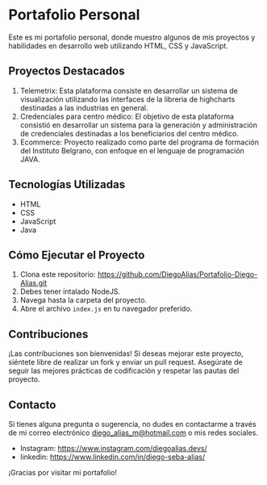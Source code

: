 # Portafolio Personal

Este es mi portafolio personal, donde muestro algunos de mis proyectos y habilidades en desarrollo web utilizando HTML, CSS y JavaScript.

## Proyectos Destacados

1. Telemetrix: Esta plataforma consiste en desarrollar un sistema de visualización utilizando las interfaces de la libreria de highcharts destinadas a las industrias en general.
2. Credenciales para centro médico: El objetivo de esta plataforma consistió en desarrollar un sistema para la generación y administración de credenciales destinadas a los beneficiarios del centro médico.
3. Ecommerce: Proyecto realizado como parte del programa de formación del Instituto Belgrano, con enfoque en el lenguaje de programación JAVA.

## Tecnologías Utilizadas

- HTML
- CSS
- JavaScript
- Java

## Cómo Ejecutar el Proyecto

1. Clona este repositorio: https://github.com/DiegoAlias/Portafolio-Diego-Alias.git
2. Debes tener intalado NodeJS.
3. Navega hasta la carpeta del proyecto.
4. Abre el archivo `index.js` en tu navegador preferido.

## Contribuciones

¡Las contribuciones son bienvenidas! Si deseas mejorar este proyecto, siéntete libre de realizar un fork y enviar un pull request. Asegúrate de seguir las mejores prácticas de codificación y respetar las pautas del proyecto.

## Contacto

Si tienes alguna pregunta o sugerencia, no dudes en contactarme a través de mi correo electrónico diego_alias_m@hotmail.com o mis redes sociales.

- Instagram: https://www.instagram.com/diegoalias.devs/
- linkedin: https://www.linkedin.com/in/diego-seba-alias/

¡Gracias por visitar mi portafolio!
